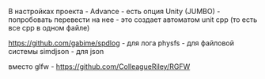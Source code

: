 ﻿
В настройках проекта - Advance - есть опция Unity (JUMBO) - попробовать перевести на нее - это создает автоматом unit cpp (то есть все cpp в одном файле)

https://github.com/gabime/spdlog - для лога
physfs - для файловой системы
simdjson - для json

вместо glfw - https://github.com/ColleagueRiley/RGFW